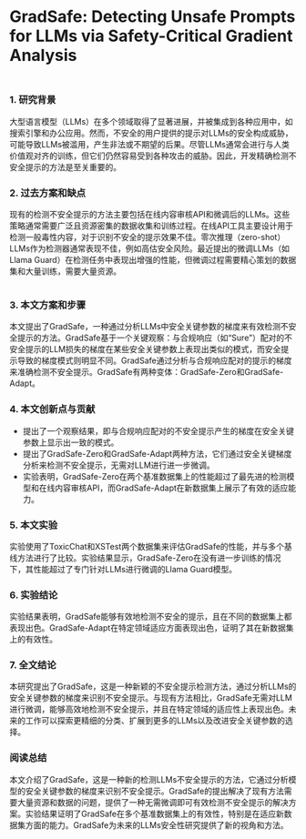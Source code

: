 # GradSafe: Detecting Unsafe Prompts for LLMs via Safety-Critical Gradient Analysis

<figure><img src="../../.gitbook/assets/image (2) (1) (1) (1) (1) (1) (1) (1) (1) (1) (1) (1) (1) (1) (1) (1) (1) (1) (1) (1) (1) (1) (1) (1) (1) (1) (1).png" alt=""><figcaption></figcaption></figure>

##

### 1. 研究背景

大型语言模型（LLMs）在多个领域取得了显著进展，并被集成到各种应用中，如搜索引擎和办公应用。然而，不安全的用户提供的提示对LLMs的安全构成威胁，可能导致LLMs被滥用，产生非法或不期望的后果。尽管LLMs通常会进行与人类价值观对齐的训练，但它们仍然容易受到各种攻击的威胁。因此，开发精确检测不安全提示的方法是至关重要的。

### 2. 过去方案和缺点

现有的检测不安全提示的方法主要包括在线内容审核API和微调后的LLMs。这些策略通常需要广泛且资源密集的数据收集和训练过程。在线API工具主要设计用于检测一般毒性内容，对于识别不安全的提示效果不佳。零次推理（zero-shot）LLMs作为检测器通常表现不佳，例如高估安全风险。最近提出的微调LLMs（如Llama Guard）在检测任务中表现出增强的性能，但微调过程需要精心策划的数据集和大量训练，需要大量资源。

<figure><img src="../../.gitbook/assets/image (3) (1) (1) (1) (1) (1) (1) (1) (1) (1) (1) (1) (1) (1) (1) (1) (1) (1) (1) (1) (1) (1) (1) (1) (1).png" alt=""><figcaption></figcaption></figure>

### 3. 本文方案和步骤

本文提出了GradSafe，一种通过分析LLMs中安全关键参数的梯度来有效检测不安全提示的方法。GradSafe基于一个关键观察：与合规响应（如“Sure”）配对的不安全提示的LLM损失的梯度在某些安全关键参数上表现出类似的模式，而安全提示导致的梯度模式则明显不同。GradSafe通过分析与合规响应配对的提示的梯度来准确检测不安全提示。GradSafe有两种变体：GradSafe-Zero和GradSafe-Adapt。

### 4. 本文创新点与贡献

* 提出了一个观察结果，即与合规响应配对的不安全提示产生的梯度在安全关键参数上显示出一致的模式。
* 提出了GradSafe-Zero和GradSafe-Adapt两种方法，它们通过安全关键梯度分析来检测不安全提示，无需对LLM进行进一步微调。
* 实验表明，GradSafe-Zero在两个基准数据集上的性能超过了最先进的检测模型和在线内容审核API，而GradSafe-Adapt在新数据集上展示了有效的适应能力。

### 5. 本文实验

实验使用了ToxicChat和XSTest两个数据集来评估GradSafe的性能，并与多个基线方法进行了比较。实验结果显示，GradSafe-Zero在没有进一步训练的情况下，其性能超过了专门针对LLMs进行微调的Llama Guard模型。

### 6. 实验结论

实验结果表明，GradSafe能够有效地检测不安全的提示，且在不同的数据集上都表现出色。GradSafe-Adapt在特定领域适应方面表现出色，证明了其在新数据集上的有效性。

### 7. 全文结论

本研究提出了GradSafe，这是一种新颖的不安全提示检测方法，通过分析LLMs的安全关键参数的梯度来识别不安全提示。与现有方法相比，GradSafe无需对LLM进行微调，能够高效地检测不安全提示，并且在特定领域的适应性上表现出色。未来的工作可以探索更精细的分类、扩展到更多的LLMs以及改进安全关键参数的选择。

### 阅读总结

本文介绍了GradSafe，这是一种新的检测LLMs不安全提示的方法，它通过分析模型的安全关键参数的梯度来识别不安全提示。GradSafe的提出解决了现有方法需要大量资源和数据的问题，提供了一种无需微调即可有效检测不安全提示的解决方案。实验结果证明了GradSafe在多个基准数据集上的有效性，特别是在适应新数据集方面的能力。GradSafe为未来的LLMs安全性研究提供了新的视角和方法。
